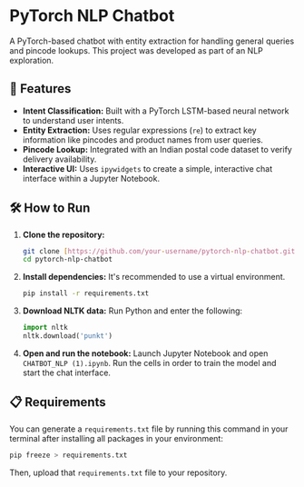 # PyTorch NLP Chatbot

A PyTorch-based chatbot with entity extraction for handling general queries and pincode lookups. This project was developed as part of an NLP exploration.

## 🌟 Features

-   **Intent Classification:** Built with a PyTorch LSTM-based neural network to understand user intents.
-   **Entity Extraction:** Uses regular expressions (`re`) to extract key information like pincodes and product names from user queries.
-   **Pincode Lookup:** Integrated with an Indian postal code dataset to verify delivery availability.
-   **Interactive UI:** Uses `ipywidgets` to create a simple, interactive chat interface within a Jupyter Notebook.

## 🛠️ How to Run

1.  **Clone the repository:**
    ```bash
    git clone [https://github.com/your-username/pytorch-nlp-chatbot.git](https://github.com/your-username/pytorch-nlp-chatbot.git)
    cd pytorch-nlp-chatbot
    ```
2.  **Install dependencies:**
    It's recommended to use a virtual environment.
    ```bash
    pip install -r requirements.txt
    ```
3.  **Download NLTK data:**
    Run Python and enter the following:
    ```python
    import nltk
    nltk.download('punkt')
    ```
4.  **Open and run the notebook:**
    Launch Jupyter Notebook and open `CHATBOT_NLP (1).ipynb`. Run the cells in order to train the model and start the chat interface.

## 📋 Requirements

You can generate a `requirements.txt` file by running this command in your terminal after installing all packages in your environment:

```bash
pip freeze > requirements.txt
```

Then, upload that `requirements.txt` file to your repository.
